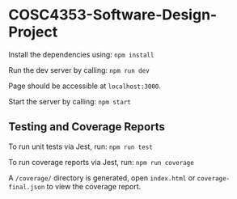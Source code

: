 # COSC4353-Software-Design-Project

Install the dependencies using:
`npm install`

Run the dev server by calling:
`npm run dev`

Page should be accessible at `localhost:3000`.

Start the server by calling:
`npm start`


## Testing and Coverage Reports
To run unit tests via Jest, run:
`npm run test`

To run coverage reports via Jest, run:
`npm run coverage`

A `/coverage/` directory is generated, open `index.html` or `coverage-final.json` to view the coverage report.


